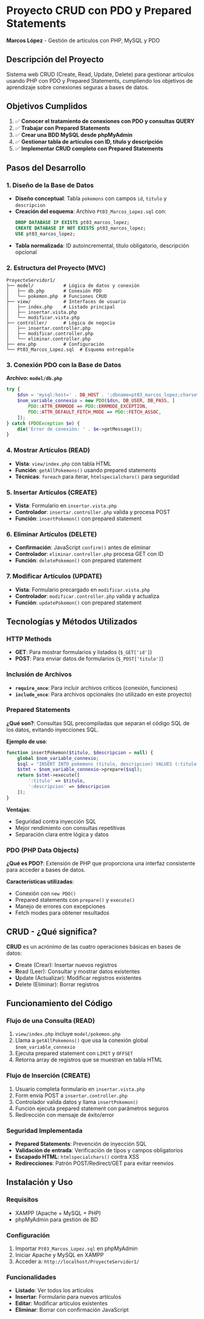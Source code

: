 # Proyecto CRUD con PDO y Prepared Statements
**Marcos López** - Gestión de artículos con PHP, MySQL y PDO

## Descripción del Proyecto
Sistema web CRUD (Create, Read, Update, Delete) para gestionar artículos usando PHP con PDO y Prepared Statements, cumpliendo los objetivos de aprendizaje sobre conexiones seguras a bases de datos.

## Objetivos Cumplidos
1. ✅ **Conocer el tratamiento de conexiones con PDO y consultas QUERY**
2. ✅ **Trabajar con Prepared Statements**
3. ✅ **Crear una BDD MySQL desde phpMyAdmin**
4. ✅ **Gestionar tabla de artículos con ID, título y descripción**
5. ✅ **Implementar CRUD completo con Prepared Statements**

## Pasos del Desarrollo

### 1. Diseño de la Base de Datos
- **Diseño conceptual**: Tabla `pokemons` con campos `id`, `titulo` y `descripcion`
- **Creación del esquema**: Archivo `Pt03_Marcos_Lopez.sql` con:
  ```sql
  DROP DATABASE IF EXISTS pt03_marcos_lopez;
  CREATE DATABASE IF NOT EXISTS pt03_marcos_lopez;
  USE pt03_marcos_lopez;
  ```
- **Tabla normalizada**: ID autoincremental, título obligatorio, descripción opcional

### 2. Estructura del Proyecto (MVC)
```
ProyecteServidor1/
├── model/           # Lógica de datos y conexión
│   ├── db.php       # Conexión PDO
│   └── pokemon.php  # Funciones CRUD
├── view/            # Interfaces de usuario
│   ├── index.php    # Listado principal
│   ├── insertar.vista.php
│   └── modificar.vista.php
├── controller/      # Lógica de negocio
│   ├── insertar.controller.php
│   ├── modificar.controller.php
│   └── eliminar.controller.php
├── env.php          # Configuración
└── Pt03_Marcos_Lopez.sql  # Esquema entregable
```

### 3. Conexión PDO con la Base de Datos
**Archivo: `model/db.php`**
```php
try {
    $dsn = 'mysql:host=' . DB_HOST . ';dbname=pt03_marcos_lopez;charset=utf8mb4';
    $nom_variable_connexio = new PDO($dsn, DB_USER, DB_PASS, [
        PDO::ATTR_ERRMODE => PDO::ERRMODE_EXCEPTION,
        PDO::ATTR_DEFAULT_FETCH_MODE => PDO::FETCH_ASSOC,
    ]);
} catch (PDOException $e) {
    die('Error de conexión: ' . $e->getMessage());
}
```

### 4. Mostrar Artículos (READ)
- **Vista**: `view/index.php` con tabla HTML
- **Función**: `getAllPokemons()` usando prepared statements
- **Técnicas**: `foreach` para iterar, `htmlspecialchars()` para seguridad

### 5. Insertar Artículos (CREATE)
- **Vista**: Formulario en `insertar.vista.php`
- **Controlador**: `insertar.controller.php` valida y procesa POST
- **Función**: `insertPokemon()` con prepared statement

### 6. Eliminar Artículos (DELETE)
- **Confirmación**: JavaScript `confirm()` antes de eliminar
- **Controlador**: `eliminar.controller.php` procesa GET con ID
- **Función**: `deletePokemon()` con prepared statement

### 7. Modificar Artículos (UPDATE)
- **Vista**: Formulario precargado en `modificar.vista.php`
- **Controlador**: `modificar.controller.php` valida y actualiza
- **Función**: `updatePokemon()` con prepared statement

## Tecnologías y Métodos Utilizados

### HTTP Methods
- **GET**: Para mostrar formularios y listados (`$_GET['id']`)
- **POST**: Para enviar datos de formularios (`$_POST['titulo']`)

### Inclusión de Archivos
- **`require_once`**: Para incluir archivos críticos (conexión, funciones)
- **`include_once`**: Para archivos opcionales (no utilizado en este proyecto)

### Prepared Statements
**¿Qué son?**: Consultas SQL precompiladas que separan el código SQL de los datos, evitando inyecciones SQL.

**Ejemplo de uso**:
```php
function insertPokemon($titulo, $descripcion = null) {
    global $nom_variable_connexio;
    $sql = "INSERT INTO pokemons (titulo, descripcion) VALUES (:titulo, :descripcion)";
    $stmt = $nom_variable_connexio->prepare($sql);
    return $stmt->execute([
        ':titulo' => $titulo,
        ':descripcion' => $descripcion
    ]);
}
```

**Ventajas**:
- Seguridad contra inyección SQL
- Mejor rendimiento con consultas repetitivas
- Separación clara entre lógica y datos

### PDO (PHP Data Objects)
**¿Qué es PDO?**: Extensión de PHP que proporciona una interfaz consistente para acceder a bases de datos.

**Características utilizadas**:
- Conexión con `new PDO()`
- Prepared statements con `prepare()` y `execute()`
- Manejo de errores con excepciones
- Fetch modes para obtener resultados

## CRUD - ¿Qué significa?
**CRUD** es un acrónimo de las cuatro operaciones básicas en bases de datos:

- **C**reate (Crear): Insertar nuevos registros
- **R**ead (Leer): Consultar y mostrar datos existentes  
- **U**pdate (Actualizar): Modificar registros existentes
- **D**elete (Eliminar): Borrar registros

## Funcionamiento del Código

### Flujo de una Consulta (READ)
1. `view/index.php` incluye `model/pokemon.php`
2. Llama a `getAllPokemons()` que usa la conexión global `$nom_variable_connexio`
3. Ejecuta prepared statement con `LIMIT` y `OFFSET`
4. Retorna array de registros que se muestran en tabla HTML

### Flujo de Inserción (CREATE)
1. Usuario completa formulario en `insertar.vista.php`
2. Form envía POST a `insertar.controller.php`
3. Controlador valida datos y llama `insertPokemon()`
4. Función ejecuta prepared statement con parámetros seguros
5. Redirección con mensaje de éxito/error

### Seguridad Implementada
- **Prepared Statements**: Prevención de inyección SQL
- **Validación de entrada**: Verificación de tipos y campos obligatorios
- **Escapado HTML**: `htmlspecialchars()` contra XSS
- **Redirecciones**: Patrón POST/Redirect/GET para evitar reenvíos

## Instalación y Uso

### Requisitos
- XAMPP (Apache + MySQL + PHP)
- phpMyAdmin para gestión de BD

### Configuración
1. Importar `Pt03_Marcos_Lopez.sql` en phpMyAdmin
2. Iniciar Apache y MySQL en XAMPP
3. Acceder a: `http://localhost/ProyecteServidor1/`

### Funcionalidades
- **Listado**: Ver todos los artículos
- **Insertar**: Formulario para nuevos artículos
- **Editar**: Modificar artículos existentes
- **Eliminar**: Borrar con confirmación JavaScript